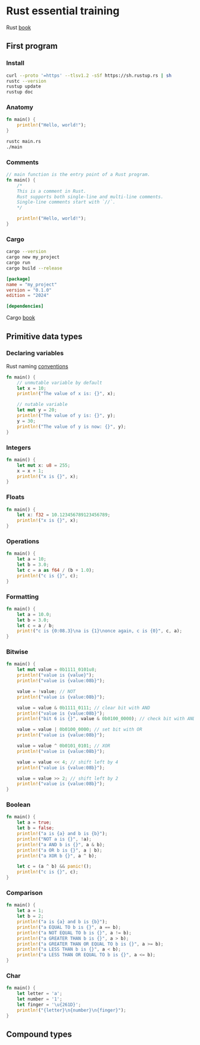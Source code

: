 # Rust essential training

Rust [book](https://doc.rust-lang.org/book/)

## First program

### Install

```sh
curl --proto '=https' --tlsv1.2 -sSf https://sh.rustup.rs | sh
rustc --version
rustup update
rustup doc
```

### Anatomy

```rust
fn main() {
    println!("Hello, world!");
}
```

```sh
rustc main.rs
./main
```

### Comments

```rust
// main function is the entry point of a Rust program.
fn main() {
    /*
    This is a comment in Rust.
    Rust supports both single-line and multi-line comments.
    Single-line comments start with `//`.
    */

    println!("Hello, world!");
}
```

### Cargo

```sh
cargo --version
cargo new my_project
cargo run
cargo build --release
```

```toml
[package]
name = "my_project"
version = "0.1.0"
edition = "2024"

[dependencies]
```

Cargo [book](https://doc.rust-lang.org/cargo/)

## Primitive data types

### Declaring variables

Rust naming [conventions](http://doc.rust-lang.org/1.0.0/style/style/naming/README.html)

```rust
fn main() {
    // unmutable variable by default
    let x = 10;
    println!("The value of x is: {}", x);

    // nutable variable
    let mut y = 20;
    println!("The value of y is: {}", y);
    y = 30;
    println!("The value of y is now: {}", y);
}
```

### Integers

```rust
fn main() {
    let mut x: u8 = 255;
    x = x + 1;
    println!("x is {}", x);
}
```

### Floats

```rust
fn main() {
    let x: f32 = 10.123456789123456789;
    println!("x is {}", x);
}
```

### Operations

```rust
fn main() {
    let a = 10;
    let b = 3.0;
    let c = a as f64 / (b + 1.0);
    println!("c is {}", c);
}
```

### Formatting

```rust
fn main() {
    let a = 10.0;
    let b = 3.0;
    let c = a / b;
    print!("c is {0:08.3}\na is {1}\nonce again, c is {0}", c, a);
}
```

### Bitwise

```rust
fn main() {
    let mut value = 0b1111_0101u8;
    println!("value is {value}");
    println!("value is {value:08b}");

    value = !value; // NOT
    println!("value is {value:08b}");

    value = value & 0b1111_0111; // clear bit with AND
    println!("value is {value:08b}");
    println!("bit 6 is {}", value & 0b0100_0000); // check bit with AND

    value = value | 0b0100_0000; // set bit with OR
    println!("value is {value:08b}");

    value = value ^ 0b0101_0101; // XOR
    println!("value is {value:08b}");

    value = value << 4; // shift left by 4
    println!("value is {value:08b}");

    value = value >> 2; // shift left by 2
    println!("value is {value:08b}");
}
```

### Boolean

```rust
fn main() {
    let a = true;
    let b = false;
    println!("a is {a} and b is {b}");
    println!("NOT a is {}", !a);
    println!("a AND b is {}", a & b);
    println!("a OR b is {}", a | b);
    println!("a XOR b {}", a ^ b);

    let c = (a ^ b) && panic!();
    println!("c is {}", c);
}
```

### Comparison

```rust
fn main() {
    let a = 1;
    let b = 2;
    println!("a is {a} and b is {b}");
    println!("a EQUAL TO b is {}", a == b);
    println!("a NOT EQUAL TO b is {}", a != b);
    println!("a GREATER THAN b is {}", a > b);
    println!("a GREATER THAN OR EQUAL TO b is {}", a >= b);
    println!("a LESS THAN b is {}", a < b);
    println!("a LESS THAN OR EQUAL TO b is {}", a <= b);
}
```

### Char

```rust
fn main() {
    let letter = 'a';
    let number = '1';
    let finger = '\u{261D}';
    println!("{letter}\n{number}\n{finger}");
}
```

## Compound types

### 